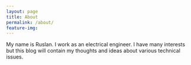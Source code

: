 ```yaml
---
layout: page
title: About
permalink: /about/
feature-img: 
---
```

My name is Ruslan. I work as an electrical engineer.
I have many interests but this blog will contain my thoughts and ideas about various technical issues. 
